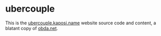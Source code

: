 # ubercouple
This is the [ubercouple.kaposi.name](http://ubercouple.kaposi.name/) website source code and content, a blatant copy of [obda.net](https://obda.net/). 


